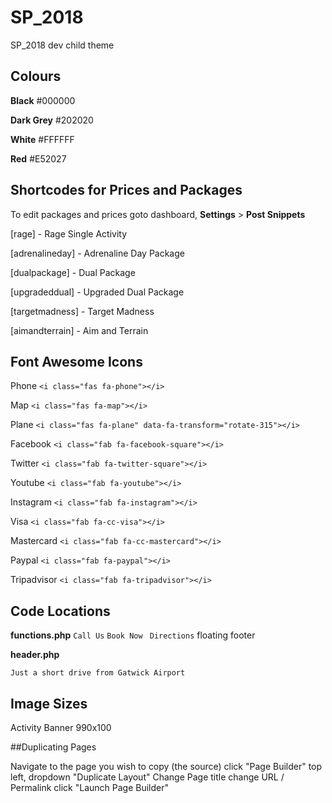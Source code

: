 # SP_2018
SP_2018 dev child theme


## Colours

**Black** 	    #000000

**Dark Grey** 	#202020

**White**		    #FFFFFF

**Red** 		    #E52027


## Shortcodes for Prices and Packages

To edit packages and prices goto dashboard, **Settings** > **Post Snippets**

[rage] - Rage Single Activity

[adrenalineday] - Adrenaline Day Package

[dualpackage] - Dual Package

[upgradeddual] - Upgraded Dual Package


[targetmadness] - Target Madness

[aimandterrain] - Aim and Terrain


## Font Awesome Icons

Phone ```<i class="fas fa-phone"></i>```

Map ```<i class="fas fa-map"></i>```

Plane ```<i class="fas fa-plane" data-fa-transform="rotate-315"></i>```

Facebook ```<i class="fab fa-facebook-square"></i> ```

Twitter ```<i class="fab fa-twitter-square"></i> ```
 
Youtube ``` <i class="fab fa-youtube"></i> ```

Instagram ```<i class="fab fa-instagram"></i> ```

Visa ```<i class="fab fa-cc-visa"></i>```

Mastercard ```<i class="fab fa-cc-mastercard"></i>```

Paypal ```<i class="fab fa-paypal"></i>```

Tripadvisor ```<i class="fab fa-tripadvisor"></i> ```


## Code Locations

**functions.php** 
```Call Us``` ```Book Now ``` ```Directions```
floating footer

**header.php**

```Just a short drive from Gatwick Airport```

## Image Sizes
Activity Banner 990x100

##Duplicating Pages

Navigate to the page you wish to copy (the source)
click "Page Builder"
top left, dropdown 
"Duplicate Layout"
Change Page title 
change URL / Permalink
click "Launch Page Builder"
